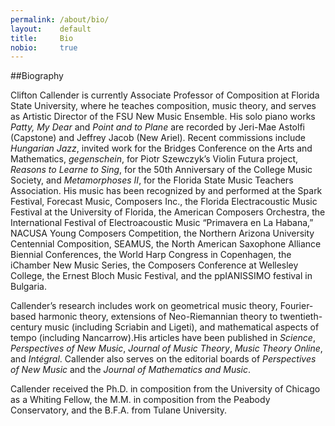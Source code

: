 ```yaml
---
permalink: /about/bio/
layout:    default
title:     Bio
nobio:     true
---
```


##Biography

Clifton Callender is currently Associate Professor of Composition at Florida State University, where he teaches composition, music theory, and serves as Artistic Director of the FSU New Music Ensemble.  His solo piano works _Patty, My Dear_ and _Point and to Plane_ are recorded by Jeri-Mae Astolfi (Capstone) and Jeffrey Jacob (New Ariel). Recent commissions include _Hungarian Jazz_, invited work for the Bridges Conference on the Arts and Mathematics, _gegenschein_, for Piotr Szewczyk’s Violin Futura project, _Reasons to Learne to Sing_, for the 50th Anniversary of the College Music Society, and _Metamorphoses II_, for the Florida State Music Teachers Association. His music has been recognized by and performed at the Spark Festival, Forecast Music, Composers Inc., the Florida Electracoustic Music Festival at the University of Florida, the American Composers Orchestra, the International Festival of Electroacoustic Music “Primavera en La Habana,” NACUSA Young Composers Competition, the Northern Arizona University Centennial Composition, SEAMUS, the North American Saxophone Alliance Biennial Conferences, the World Harp Congress in Copenhagen, the iChamber New Music Series, the Composers Conference at Wellesley College, the Ernest Bloch Music Festival, and the ppIANISSIMO festival in Bulgaria.

Callender’s research includes work on geometrical music theory, Fourier-based harmonic theory, extensions of Neo-Riemannian theory to twentieth-century music (including Scriabin and Ligeti), and mathematical aspects of tempo (including Nancarrow).His articles have been published in _Science_, _Perspectives of New Music_, _Journal of Music Theory_, _Music Theory Online_, and _Intégral_. Callender also serves on the editorial boards of _Perspectives of New Music_ and the _Journal of Mathematics and Music_.

Callender received the Ph.D. in composition from the University of Chicago as a Whiting Fellow, the M.M. in composition from the Peabody Conservatory, and the B.F.A. from Tulane University.